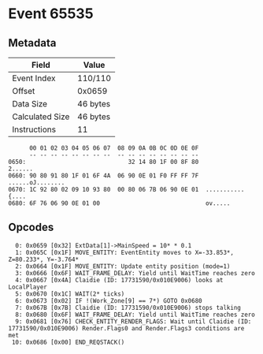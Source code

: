 # Event 65535

## Metadata

| Field           | Value    |
|-----------------|----------|
| Event Index     | 110/110  |
| Offset          | 0x0659   |
| Data Size       | 46 bytes |
| Calculated Size | 46 bytes |
| Instructions    | 11       |

```
      00 01 02 03 04 05 06 07  08 09 0A 0B 0C 0D 0E 0F
      -- -- -- -- -- -- -- --  -- -- -- -- -- -- -- --
0650:                             32 14 80 1F 00 8F 80           2......
0660: 90 80 91 80 1F 01 6F 4A  06 90 0E 01 F0 FF FF 7F  ......oJ........
0670: 1C 92 80 02 09 10 93 80  00 80 06 7B 06 90 0E 01  ...........{....
0680: 6F 76 06 90 0E 01 00                              ov.....         
```

## Opcodes

```
  0: 0x0659 [0x32] ExtData[1]->MainSpeed = 10* * 0.1
  1: 0x065C [0x1F] MOVE_ENTITY: EventEntity moves to X=-33.853*, Z=80.233*, Y=-3.764*
  2: 0x0664 [0x1F] MOVE_ENTITY: Update entity position (mode=1)
  3: 0x0666 [0x6F] WAIT_FRAME_DELAY: Yield until WaitTime reaches zero
  4: 0x0667 [0x4A] Claidie (ID: 17731590/0x010E9006) looks at LocalPlayer
  5: 0x0670 [0x1C] WAIT(2* ticks)
  6: 0x0673 [0x02] IF !(Work_Zone[9] == 7*) GOTO 0x0680
  7: 0x067B [0x7B] Claidie (ID: 17731590/0x010E9006) stops talking
  8: 0x0680 [0x6F] WAIT_FRAME_DELAY: Yield until WaitTime reaches zero
  9: 0x0681 [0x76] CHECK_ENTITY_RENDER_FLAGS: Wait until Claidie (ID: 17731590/0x010E9006) Render.Flags0 and Render.Flags3 conditions are met
 10: 0x0686 [0x00] END_REQSTACK()
```
